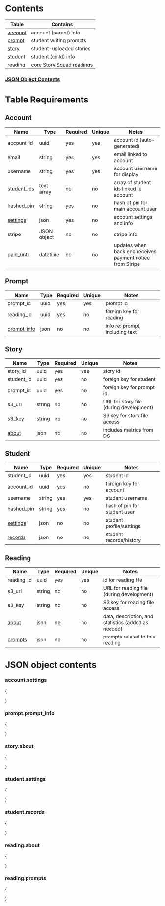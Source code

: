 # Contents
| Table | Contains |
|-------|----------|
| [account](#Account) | account (parent) info |
| [prompt](#Prompt) | student writing prompts |
| [story](#Story) | student-uploaded stories |
| [student](#Student) | student (child) info |
| [reading](#Reading) | core Story Squad readings |

### [JSON Object Contents](#JSON)

# Table Requirements

## <a name="Account"></a>Account
| Name | Type | Required | Unique | Notes |
|------|------|----------|--------|-------|
| account_id | uuid | yes | yes | account id (auto-generated) |
| email | string | yes | yes | email linked to account |
| username | string | yes | yes | account username for display |
| student_ids | text array | no | no | array of student ids linked to account |
| hashed_pin | string | yes | no | hash of pin for main account user |
| [settings](#account.settings) | json | yes | no | account settings and info |
| stripe | JSON object | no | no | stripe info |
| paid_until | datetime | no | no | updates when back end receives payment notice from Stripe |

## <a name="Prompt"></a>Prompt
| Name | Type | Required | Unique | Notes |
|------|------|----------|--------|-------|
| prompt_id | uuid | yes | yes | prompt id |
| reading_id | uuid | yes | no | foreign key for reading |
| [prompt_info](#prompt.prompt_info) | json | no | no | info re: prompt, including text |

## <a name="Story"></a>Story
| Name | Type | Required | Unique | Notes |
|------|------|----------|--------|-------|
| story_id | uuid | yes | yes | story id |
| student_id | uuid | yes | no | foreign key for student |
| prompt_id | uuid | yes | no | foreign key for prompt id |
| s3_url | string | no | no | URL for story file (during development) |
| s3_key | string | no | no | S3 key for story file access |
| [about](#story.about) | json | no | no | includes metrics from DS |

## <a name="Student"></a>Student
| Name | Type | Required | Unique | Notes |
|------|------|----------|--------|-------|
| student_id | uuid | yes | yes | student id |
| account_id | uuid | yes | no | foreign key for account |
| username | string | yes | yes | student username |
| hashed_pin | string | yes | no | hash of pin for student user |
| [settings](#student.settings) | json | no | no | student profile/settings |
| [records](#student.records) | json | no | no | student records/history |

## <a name="Reading"></a>Reading
| Name | Type | Required | Unique | Notes |
|------|------|----------|--------|-------|
| reading_id | uuid | yes | yes | id for reading file |
| s3_url | string | no | no | URL for reading file (during development) |
| s3_key | string | no | no | S3 key for reading file access |
| [about](#reading.about) | json | no | no | data, description, and statistics (added as needed) |
| [prompts](#reading.prompts) | json | no | no | prompts related to this reading |

# <a name="JSON"></a>JSON object contents

### <a name="account.settings"></a>account.settings
{

}

### <a name="prompt.prompt_info"></a>prompt.prompt_info
{
    
}

### <a name="story.about"></a>story.about
{
    
}

### <a name="student.settings"></a>student.settings
{
    
}

### <a name="student.records"></a>student.records
{
    
}

### <a name="reading.about"></a>reading.about
{
    
}

### <a name="reading.prompts"></a>reading.prompts
{
    
}
